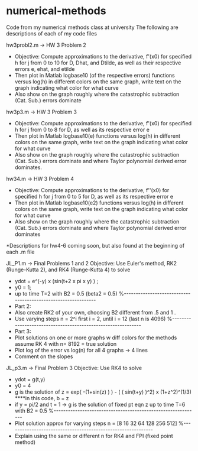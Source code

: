 # numerical-methods
Code from my numerical methods class at university
The following are descriptions of each of my code files

hw3probl2.m -> HW 3 Problem 2 
- Objective: Compute approximations to the derivative, f'(x0) for
 specified h  for j from 0 to 10  for D, Dhat, and Dtilde, as well as
 their respective errors e, ehat, and etilde
- Then plot in Matlab logbase10 (of the respective errors) functions versus log(h) in
different colors on the same graph, write text on the graph indicating what
color for what curve
- Also show on the graph roughly where the catastrophic subtraction (Cat.
Sub.) errors dominate



hw3p3.m -> HW 3 Problem 3
- Objective: Compute approximations to the derivative, f'(x0) for specified h  for j from 0 to 8  for D, as well as
 its respective error e
- Then plot in Matlab logbase10(e) functions versus log(h) in
different colors on the same graph, write text on the graph indicating what
color for what curve
- Also show on the graph roughly where the catastrophic subtraction (Cat.
Sub.) errors dominate and where Taylor polynomial derived error dominates.


hw34.m -> HW 3 Problem 4 
- Objective: Compute approximations to the derivative, f''(x0) for
 specified h  for j from 0 to 5  for D, as well as
 its respective error e
- Then plot in Matlab logbase10(e2) functions versus log(h) in
different colors on the same graph, write text on the graph indicating what
color for what curve
- Also show on the graph roughly where the catastrophic subtraction (Cat.
Sub.) errors dominate and where Taylor polynomial derived error dominates


*Descriptions for hw4-6 coming soon, but also found at the beginning of each .m file


JL_P1.m -> Final Problems 1 and 2
Objective: Use Euler's method, RK2 (Runge-Kutta 2), and RK4 (Runge-Kutta 4) to solve
- ydot = e^(-y) x (sin(t+2 x pi x y) ) ; 
- y0 = 1;          
- up to time T=2  with B2 = 0.5 (beta2 = 0.5) 
%--------------------------------------------------------------
- Part 2:
- Also create RK2 of your own, choosing B2 different from .5 and 1 . 
- Use varying steps  n = 2^i   first i = 2, until i = 12 (last n is 4096) 
%-------------------------------------------------------------
- Part 3:
- Plot solutions on one or more graphs w diff colors for the methods
assume RK 4 with n= 8192 = true solution
- Plot log of the error vs log(n) for all 4 graphs -> 4 lines
- Comment on the slopes

JL_p3.m -> Final Problem 3
Objective: Use RK4 to solve
- ydot = g(t,y)
- y0 = 4   
- g is the solution of z = exp(  -(1+sin(z) )  ) - ( ( sin(t+y) )^2) x (1+z^2)^(1/3)   ****in this code, b = z
- if y = pi/2 and t = 1 -> g is the solution of fixed pt eqn z up to time T=6  with B2 = 0.5
%-------------------------------------------------------------
- Plot solution approx for varying steps  n = [8 16 32 64 128 256 512] 
%-------------------------------------------------------------
- Explain using the same or different n for RK4 and FPI (fixed point method)



